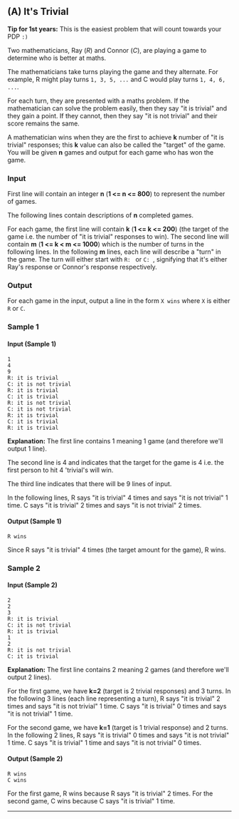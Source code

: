 ## (A) It's Trivial

**Tip for 1st years:** This is the easiest problem that will count towards your PDP `:)`
 
Two mathematicians, Ray (*R*) and Connor (*C*), are playing a game to determine who is better at maths.

The mathematicians take turns playing the game and they alternate. For example, R might play turns `1, 3, 5, ...` and C would play turns `1, 4, 6, ...`. 

For each turn, they are presented with a maths problem. If the mathematician can solve the problem easily, then they say "it is trivial" and they gain a point. If they cannot, then they say "it is not trivial" and their score remains the same.

A mathematician wins when they are the first to achieve **k** number of "it is trivial" responses; this **k** value can also be called the "target" of the game. You will be given **n** games and output for each game who has won the game. 

### Input

First line will contain an integer **n** (**1 <= n <= 800**) to represent the number of games.

The following lines contain descriptions of **n** completed games.

For each game, the first line will contain **k** (**1 <= k <= 200**) (the target of the game i.e. the number of "it is trivial" responses to win). 
The second line will contain **m** (**1 <= k < m <= 1000**) which is the number of turns in the following lines.
In the following **m** lines, each line will describe a "turn" in the game. The turn will either start with `R: ` or `C: `, signifying that it's either Ray's response or Connor's response respectively. 

### Output

For each game in the input, output a line in the form `X wins` where `X` is either `R` or `C`. 

### Sample 1

#### Input (Sample 1)

```#2-12
1
4
9
R: it is trivial
C: it is not trivial 
R: it is trivial
C: it is trivial 
R: it is not trivial
C: it is not trivial
R: it is trivial
C: it is trivial
R: it is trivial
```

**Explanation:** The first line contains 1 meaning 1 game (and therefore we'll output 1 line). 

The second line is 4 and indicates that the target for the game is 4 i.e. the first person to hit 4 'trivial's will win. 

The third line indicates that there will be 9 lines of input. 

In the following lines, R says "it is trivial" 4 times and says "it is not trivial" 1 time.
C says "it is trivial" 2 times and says "it is not trivial" 2 times. 

#### Output (Sample 1)

```
R wins
```

Since R says "it is trivial" 4 times (the target amount for the game), R wins.  


### Sample 2

#### Input (Sample 2)

```#2-6
2
2
3
R: it is trivial
C: it is not trivial 
R: it is trivial
1
2
R: it is not trivial
C: it is trivial
```

**Explanation:** The first line contains 2 meaning 2 games (and therefore we'll output 2 lines). 

For the first game, we have **k=2** (target is 2 trivial responses) and 3 turns. In the following 3 lines (each line representing a turn), R says "it is trivial" 2 times and says "it is not trivial" 1 time. C says "it is trivial" 0 times and says "it is not trivial" 1 time. 

For the second game, we have **k=1** (target is 1 trivial response) and 2 turns. In the following 2 lines, R says "it is trivial" 0 times and says "it is not trivial" 1 time. C says "it is trivial" 1 time and says "it is not trivial" 0 times. 


#### Output (Sample 2)

```
R wins
C wins
```

For the first game, R wins because R says "it is trivial" 2 times.
For the second game, C wins because C says "it is trivial" 1 time.

--- 
